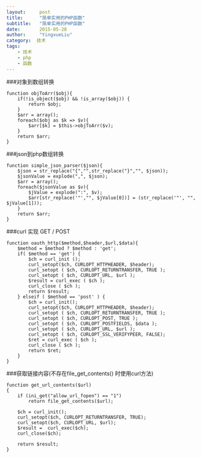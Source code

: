 ```yaml
---
layout:     post
title:      "简单实用的PHP函数"
subtitle:   "简单实用的PHP函数"
date:       2015-05-28
author:     "YingxueLiu"
category:  技术
tags:
    - 技术
    - php
    - 函数
---
```


###对象到数组转换
    
    function objToArr($obj){
        if(!is_object($obj) && !is_array($obj)) {
            return $obj;
        }
        $arr = array();
        foreach($obj as $k => $v){
            $arr[$k] = $this->objToArr($v);
        }
        return $arr;
    }

###json到php数组转换

    function simple_json_parser($json){
        $json = str_replace("{","",str_replace("}","", $json));
        $jsonValue = explode(",", $json);
        $arr = array();
        foreach($jsonValue as $v){
            $jValue = explode(":", $v);
            $arr[str_replace('"',"", $jValue[0])] = (str_replace('"', "", $jValue[1]));
        }
        return $arr;
    }

<!-- more -->
###curl 实现 GET / POST

    function oauth_http($method,$header,$url,$data){
        $method = $method ? $method : 'get';
        if( $method == 'get') {
            $ch = curl_init ();
            curl_setopt($ch, CURLOPT_HTTPHEADER, $header);
            curl_setopt ( $ch, CURLOPT_RETURNTRANSFER, TRUE );
            curl_setopt ( $ch, CURLOPT_URL, $url );
            $result = curl_exec ( $ch );
            curl_close ( $ch );
            return $result;
        } elseif ( $method == 'post' ) {
            $ch = curl_init();
            curl_setopt($ch, CURLOPT_HTTPHEADER, $header);
            curl_setopt ( $ch, CURLOPT_RETURNTRANSFER, TRUE );
            curl_setopt ( $ch, CURLOPT_POST, TRUE );
            curl_setopt ( $ch, CURLOPT_POSTFIELDS, $data );
            curl_setopt ( $ch, CURLOPT_URL, $url );
            curl_setopt ( $ch, CURLOPT_SSL_VERIFYPEER, FALSE);
            $ret = curl_exec ( $ch );
            curl_close ( $ch );
            return $ret;
        }
    }

###获取链接内容(不存在file_get_contents() 时使用curl方法)

    function get_url_contents($url)
    {
        if (ini_get("allow_url_fopen") == "1")
            return file_get_contents($url);
     
        $ch = curl_init();
        curl_setopt($ch, CURLOPT_RETURNTRANSFER, TRUE);
        curl_setopt($ch, CURLOPT_URL, $url);
        $result =  curl_exec($ch);
        curl_close($ch);
     
        return $result;
    }

    